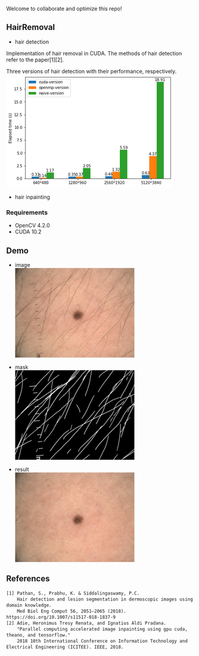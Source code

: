 Welcome to collaborate and optimize this repo!

## HairRemoval
* hair detection

Implementation of hair removal in CUDA. The methods of hair detection refer to the paper[1][2].


Three versions of hair detection with their performance, respectively.  
![](/sample/time.png)

* hair inpainting

### Requirements
* OpenCV 4.2.0
* CUDA 10.2

## Demo  
* image  
![](/sample/test2.png)

* mask  
![](/sample/test_mask2.png)

* result    
![](/sample/result2.png)

## References

```
[1] Pathan, S., Prabhu, K. & Siddalingaswamy, P.C.
    Hair detection and lesion segmentation in dermoscopic images using domain knowledge.
    Med Biol Eng Comput 56, 2051–2065 (2018). https://doi.org/10.1007/s11517-018-1837-9
[2] Adie, Heronimus Tresy Renata, and Ignatius Aldi Pradana. 
    "Parallel computing accelerated image inpainting using gpu cuda, theano, and tensorflow."
    2018 10th International Conference on Information Technology and Electrical Engineering (ICITEE). IEEE, 2018.
```
